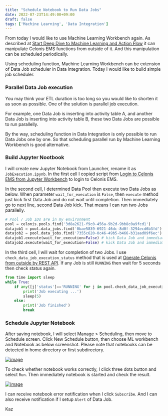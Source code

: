```yaml
---
title: "Schedule Notebook to Run Data Jobs"
date: 2022-07-23T14:49:00+09:00
draft: false
tags: ['Machine Learning', 'Data Integration']
---
```


From today I would like to use Machine Learning Workbench again. As described at [Start Deep Dive to Machine Learning and Action Flow](../2022-05-07-start-deep-dive-to-machine-learning-and-action-flow) it can manipulate Celonis EMS functions from outside of it. And this manipulation can be scheduled periodically.

Using scheduling function, Machine Learning Workbench can be extension of Data Job scheduler in Data Integration. Today I would like to build simple job scheduler.

### Parallel Data Job execution

You may think your ETL duration is too long so you would like to shorten it as soon as possible. One of the solution is parallel job execution. 

For example, one Data Job is inserting into activity table A, and another Data Job is inserting into activity table B, these two Data Jobs are possible to run parallelly.

By the way, scheduling function in Data Integration is only possible to run Data Jobs one by one. So that scheduling parallel run by Machine Learning Workbench is good alternative.

### Build Jupyter Nootbook

I will create new Jupyter Notebook from Launcher, rename it as `JobExecution.ipynb`. In the first cell I copied script from [Login to Celonis EMS from Jupyter Workbench](../2022-05-14-login-to-celonis-ems-from-jupyter-workbench) to login to Celonis EMS.

In the second cell, I determined Data Pool then execute two Data Jobs as below. When parameter `wait_for_execution` is `False`, then `execute` method just kick first Data Job and do not wait until completion. Then immediately go to next line, second Data Job kick. That means I can run two Jobs parallelly.

```python
# Pool / Job IDs are in my environment
pool = celonis.pools.find('3d8a2621-f9c0-456a-9b2d-9bb8c0a9fcd1')
datajob1 = pool.data_jobs.find('0bae5839-6921-46dc-8d0f-3294ecd6b3fd')
datajob2 = pool.data_jobs.find('7355c620-0c46-49b5-b466-b31aad09f6ec')
datajob1.execute(wait_for_execution=False) # kick Data Job and immediatelly go to next line 
datajob2.execute(wait_for_execution=False) # kick Data Job and immediatelly go to next line
```

In the third cell, I will wait for completion of two Jobs. I use `check_data_job_execution_status`
method that is used at [Operate Celonis from outside by REST API](../2022-06-18-operate-celonis-from-outside-by-rest-api).
If any Job is still `RUNNING` then wait for 5 seconds then check status again. 

```python
from time import sleep
while True:
    if any([j['status']=='RUNNING' for j in pool.check_data_job_execution_status()]):
        print('Job executing ...')
        sleep(5)
    else:
        print('Job finished')
        break
```

### Schedule Jupyter Notebook

After saving notebook, I will select Manage > Scheduling, then move to Schedule screen. Click New Schedule button, then choose ML workbench and Notebook as below screenshot. Please note that notebooks can be detected in home directory or first subdirectory.

[![image](https://user-images.githubusercontent.com/67397583/180594101-e7405c94-848e-43fc-81b0-e45cf3d76bd9.png)](https://user-images.githubusercontent.com/67397583/180594101-e7405c94-848e-43fc-81b0-e45cf3d76bd9.png)

To check whether notebook works correctly, I click three dots button and select `Run`. Then immediately notebook is started and check the result.

[![image](https://user-images.githubusercontent.com/67397583/180594257-29e1879e-6e2f-42a9-9877-c97e503553bb.png)](https://user-images.githubusercontent.com/67397583/180594257-29e1879e-6e2f-42a9-9877-c97e503553bb.png) 

I can receive notebook error notification when I click `Subscribe`. And I can also receive notification if I setup `Alert` of Data Job. 

Kaz

